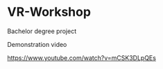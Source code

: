# VR-Workshop
Bachelor degree project

Demonstration video

https://www.youtube.com/watch?v=mCSK3DLpQEs
